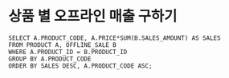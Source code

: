 # 상품 별 오프라인 매출 구하기

```mysql
SELECT A.PRODUCT_CODE, A.PRICE*SUM(B.SALES_AMOUNT) AS SALES
FROM PRODUCT A, OFFLINE_SALE B
WHERE A.PRODUCT_ID = B.PRODUCT_ID
GROUP BY A.PRODUCT_CODE
ORDER BY SALES DESC, A.PRODUCT_CODE ASC;
```

